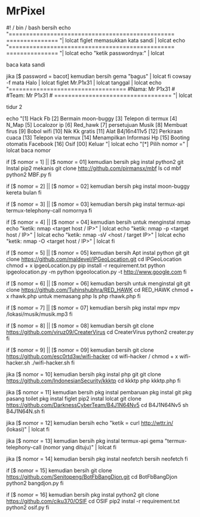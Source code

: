 # MrPixel
#! / bin / bash
bersih
echo "================================================ =============== "| lolcat
figlet memasukkan kata sandi | lolcat
echo "================================================ =============== "| lolcat
echo "ketik passwordnya:" | lolcat

baca kata sandi

jika [$ password = bacot]
kemudian
bersih
gema "bagus" | lolcat
fi
cowsay -f mata Halo | lolcat
figlet Mr.P1x31 | lolcat
tanggal | lolcat
echo "==================================
#Nama: Mr P1x31 #
#Team: Mr P1x31 #
================================== "| lolcat

tidur 2

echo "[1] Hack Fb
[2] Bermain moon-buggy
[3] Telepon di termux
[4] N_Map
[5] Localozor ip
[6] Red_hawk
[7] persetujuan Musik
[8] Membuat firus
[9] Bobol wifi
[10] Nik Kk gratis
[11] Alat B4j16n411v5
[12] Perkiraan cuaca
[13] Telepon via termux
[14] Menampilkan Informasi Hp
[15] Booting otomatis Facebook
[16] Osif
[00] Keluar "| lolcat
echo "[*] Pilih nomor =" | lolcat
baca nomor

if [$ nomor = 1] || [$ nomor = 01]
kemudian
bersih
pkg instal python2 git
Instal pip2 mekanis
git clone http://github.com/pirmansx/mbf
ls
cd mbf
python2 MBF.py
fi

if [$ nomor = 2] || [$ nomor = 02]
kemudian
bersih
pkg instal moon-buggy
kereta bulan
fi

if [$ nomor = 3] || [$ nomor = 03]
kemudian
bersih
pkg instal termux-api
termux-telephony-call nomornya
fi

if [$ nomor = 4] || [$ nomor = 04]
kemudian
bersih
untuk menginstal nmap
echo "ketik: nmap <target host / IP>" | lolcat
echo "ketik: nmap -p <target host / IP>" | lolcat
echo "ketik: nmap -sV <host / target IP>" | lolcat
echo "ketik: nmap -O <target host / IP>" | lolcat
fi

if [$ nomor = 5] || [$ nomor = 05]
kemudian
bersih
Apt instal python git
git clone https://github.com/maldevel/IPGeoLocation.git
cd IPGeoLocation
chmod + x ipgeoLocation.py
pip install -r requirement.txt
python ipgeolocation.py -m
python ipgeolocation.py -t http://www.google.com
fi

if [$ nomor = 6] || [$ nomor = 06]
kemudian
bersih
untuk menginstal git
git clone https://github.com/Tuhinshubhra/RED_HAWK
cd RED_HAWK
chmod + x rhawk.php
untuk memasang php
ls
php rhawk.php
fi

if [$ nomor = 7] || [$ nomor = 07]
kemudian
bersih
pkg instal mpv
mpv /lokasi/musik/musik.mp3
fi

if [$ nomor = 8] || [$ nomor = 08]
kemudian
bersih
git clone https://github.com/viruz09/CreaterVirus
cd CreaterVirus
python2 creater.py
fi

if [$ nomor = 9] || [$ nomor = 09]
kemudian
bersih
git clone https://github.com/esc0rtd3w/wifi-hacker
cd wifi-hacker /
chmod + x wifi-hacker.sh
./wifi-hacker.sh
fi

jika [$ nomor = 10]
kemudian
bersih
pkg instal php git
git clone https://github.com/IndonesianSecurity/kkktp
cd kkktp
php kkktp.php
fi

jika [$ nomor = 11]
kemudian
bersih
pkg instal pembaruan
pkg instal git
pkg pasang toilet
pkg instal figlet
pip2 instal lolcat
git clone https://github.com/DarknessCyberTeam/B4J1N64Nv5
cd B4J1N64Nv5
sh B4J1N64N.sh
fi

jika [$ nomor = 12]
kemudian
bersih
echo "ketik = curl http://wttr.in/ (lokasi)" | lolcat
fi

jika [$ nomor = 13]
kemudian
bersih
pkg instal termux-api
gema "termux-telephony-call (nomor yang dituju)" | lolcat
fi

jika [$ nomor = 14]
kemudian
bersih
pkg instal neofetch
bersih
neofetch
fi

if [$ nomor = 15]
kemudian
bersih
git clone https://github.com/Senitopeng/BotFbBangDjon.git
cd BotFbBangDjon
python2 bangdjon.py
fi

if [$ nomor = 16]
kemudian
bersih
pkg instal python2
git clone https://github.com/ciku370/OSIF
cd OSIF
pip2 instal -r requirement.txt
python2 osif.py
fi
